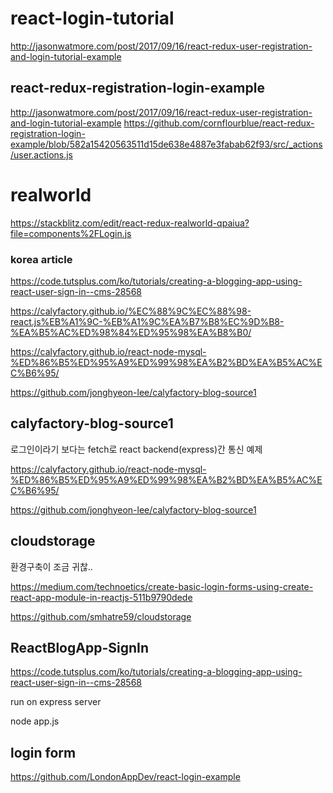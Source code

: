 # react-login-tutorial

http://jasonwatmore.com/post/2017/09/16/react-redux-user-registration-and-login-tutorial-example

## react-redux-registration-login-example

http://jasonwatmore.com/post/2017/09/16/react-redux-user-registration-and-login-tutorial-example
https://github.com/cornflourblue/react-redux-registration-login-example/blob/582a15420563511d15de638e4887e3fabab62f93/src/_actions/user.actions.js

# realworld

https://stackblitz.com/edit/react-redux-realworld-qpaiua?file=components%2FLogin.js


### korea article

https://code.tutsplus.com/ko/tutorials/creating-a-blogging-app-using-react-user-sign-in--cms-28568

https://calyfactory.github.io/%EC%88%9C%EC%88%98-react.js%EB%A1%9C-%EB%A1%9C%EA%B7%B8%EC%9D%B8-%EA%B5%AC%ED%98%84%ED%95%98%EA%B8%B0/

https://calyfactory.github.io/react-node-mysql-%ED%86%B5%ED%95%A9%ED%99%98%EA%B2%BD%EA%B5%AC%EC%B6%95/

https://github.com/jonghyeon-lee/calyfactory-blog-source1


## calyfactory-blog-source1

로그인이라기 보다는 fetch로 react backend(express)간 통신 예제


https://calyfactory.github.io/react-node-mysql-%ED%86%B5%ED%95%A9%ED%99%98%EA%B2%BD%EA%B5%AC%EC%B6%95/

https://github.com/jonghyeon-lee/calyfactory-blog-source1

## cloudstorage

환경구축이 조금 귀찮..

https://medium.com/technoetics/create-basic-login-forms-using-create-react-app-module-in-reactjs-511b9790dede

https://github.com/smhatre59/cloudstorage



## ReactBlogApp-SignIn

https://code.tutsplus.com/ko/tutorials/creating-a-blogging-app-using-react-user-sign-in--cms-28568

run on express server

node app.js 


## login form

https://github.com/LondonAppDev/react-login-example
